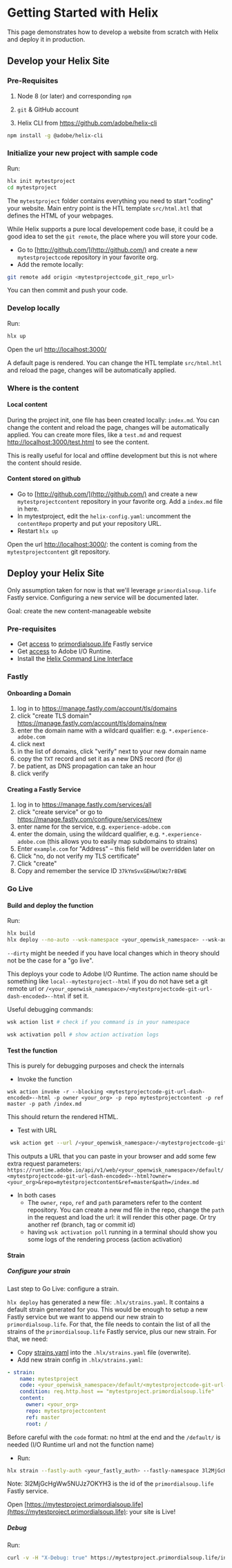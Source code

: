# Getting Started with Helix

This page demonstrates how to develop a website from scratch with Helix and deploy it in production.

## Develop your Helix Site

### Pre-Requisites

1. Node 8 (or later) and corresponding `npm` 

2. `git` & GitHub account

3. Helix CLI from https://github.com/adobe/helix-cli

```bash
npm install -g @adobe/helix-cli
```

### Initialize your new project with sample code

Run:

```bash
hlx init mytestproject
cd mytestproject
```

The `mytestproject` folder contains everything you need to start "coding" your website. Main entry point is the HTL template `src/html.htl` that defines the HTML of your webpages.

While Helix supports a pure local developement code base, it could be a good idea to set the `git remote`, the place where you will store your code.

* Go to [http://github.com/](http://github.com/) and create a new `mytestprojectcode` repository in your favorite org.
* Add the remote locally:

```bash
git remote add origin <mytestprojectcode_git_repo_url>
```

You can then commit and push your code.

### Develop locally

Run:

```bash
hlx up
```

Open the url [http://localhost:3000/](http://localhost:3000/)

A default page is rendered. You can change the HTL template `src/html.htl` and reload the page, changes will be automatically applied.

### Where is the content

#### Local content
During the project init, one file has been created locally: `index.md`. You can change the content and reload the page, changes will be automatically applied. You can create more files, like a `test.md` and request [http://localhost:3000/test.html](http://localhost:3000/test.html) to see the content.

This is really useful for local and offline development but this is not where the content should reside.

#### Content stored on github

* Go to [http://github.com/](http://github.com/) and create a new `mytestprojectcontent` repository in your favorite org. Add a `index.md` file in here.
* In mytestproject, edit the `helix-config.yaml`: uncomment the `contentRepo` property and put your repository URL.
* Restart `hlx up`

Open the url [http://localhost:3000/](http://localhost:3000/): the content is coming from the `mytestprojectcontent` git repository.

## Deploy your Helix Site

Only assumption taken for now is that we'll leverage `primordialsoup.life` Fastly service. Configuring a new service will be documented later.

Goal: create the new content-manageable website [](https://mytestproject.primordialsoup.life)


### Pre-requisites

* Get [access](https://github.com/adobe/project-helix/blob/master/SERVICES.md#fastly) to [primordialsoup.life](https://manage.fastly.com/configure/services/3l2MjGcHgWw5NUJz7OKYH3) Fastly service
* Get [access](https://github.com/adobe/project-helix/blob/master/SERVICES.md#adobe-io-runtime) to Adobe I/O Runtine.
* Install the [Helix Command Line Interface](https://github.com/adobe/helix-cli)

### Fastly

#### Onboarding a Domain

1. log in to https://manage.fastly.com/account/tls/domains
2. click "create TLS domain" https://manage.fastly.com/account/tls/domains/new
3. enter the domain name with a wildcard qualifier: e.g. `*.experience-adobe.com`
4. click next
5. in the list of domains, click "verify" next to your new domain name
6. copy the `TXT` record and set it as a new DNS record (for `@`)
7. be patient, as DNS propagation can take an hour
8. click verify

#### Creating a Fastly Service

1. log in to https://manage.fastly.com/services/all
2. click "create service" or go to https://manage.fastly.com/configure/services/new
3. enter name for the service, e.g. `experience-adobe.com`
4. enter the domain, using the wildcard qualifier, e.g. `*.experience-adobe.com` (this allows you to easily map subdomains to strains)
5. Enter `example.com` for "Address" – this field will be overridden later on
6. Click "no, do not verify my TLS certificate"
7. Click "create"
8. Copy and remember the service ID `37kYmSvxGEHwUlWz7r8EWE`


### Go Live

#### Build and deploy the function

Run:

```bash
hlx build
hlx deploy --no-auto --wsk-namespace <your_openwisk_namespace> --wsk-auth <your_openwisk_auth>
```

`--dirty` might be needed if you have local changes which in theory should not be the case for a "go live".

This deploys your code to Adobe I/O Runtime. The action name should be something like `local--mytestproject--html` if you do not have set a git remote url or `/<your_openwisk_namespace>/<mytestprojectcode-git-url-dash-encoded>--html` if set it.

Useful debugging commands:

```bash
wsk action list # check if you command is in your namespace

wsk activation poll # show action activation logs
```

#### Test the function

This is purely for debugging purposes and check the internals

* Invoke the function

```
wsk action invoke -r --blocking <mytestprojectcode-git-url-dash-encoded>--html -p owner <your_org> -p repo mytestprojectcontent -p ref master -p path /index.md
```

This should return the rendered HTML.

* Test with URL

```bash
 wsk action get --url /<your_openwisk_namespace>/<mytestprojectcode-git-url-dash-encoded>--html
```

This outputs a URL that you can paste in your browser and add some few extra request parameters: `https://runtime.adobe.io/api/v1/web/<your_openwisk_namespace>/default/<mytestprojectcode-git-url-dash-encoded>--html?owner=<your_org>&repo=mytestprojectcontent&ref=master&path=/index.md`

* In both cases
  * The `owner`, `repo`, `ref` and `path` parameters refer to the content repository. You can create a new md file in the repo, change the `path` in the request and load the url: it will render this other page. Or try another ref (branch, tag or commit id)
  * having `wsk activation poll` running in a terminal should show you some logs of the rendering process (action activation)

#### Strain

##### Configure your strain

Last step to Go Live: configure a strain.

`hlx deploy` has generated a new file: `.hlx/strains.yaml`. It contains a default strain generated for you. This would be enough to setup a new Fastly service but we want to append our new strain to `primordialsoup.life`. For that, the file needs to contain the list of all the strains of the `primordialsoup.life` Fastly service, plus our new strain. For that, we need:

* Copy [strains.yaml](https://github.com/adobe/helix-cli/blob/master/test/integration/.hlx/strains.yaml) into the `.hlx/strains.yaml` file (overwrite).
* Add new strain config in `.hlx/strains.yaml`:

```yaml
- strain:
    name: mytestproject
    code: <your_openwisk_namespace>/default/<mytestprojectcode-git-url-dash-encoded>--
    condition: req.http.host == "mytestproject.primordialsoup.life"
    content:
      owner: <your_org>
      repo: mytestprojectcontent
      ref: master
      root: /
```

Before careful with the `code` format: no html at the end and the `/default/` is needed (I/O Runtime url and not the function name)

* Run:

```bash
hlx strain --fastly-auth <your_fastly_auth> --fastly-namespace 3l2MjGcHgWw5NUJz7OKYH3 --wsk-namespace <your_openwisk_namespace> --wsk-auth <your_openwisk_auth>
```

Note: 3l2MjGcHgWw5NUJz7OKYH3 is the id of the `primordialsoup.life` Fastly service.

Open [https://mytestproject.primordialsoup.life](https://mytestproject.primordialsoup.life): your site is Live!

##### Debug

Run:

```bash
curl -v -H "X-Debug: true" https://mytestproject.primordialsoup.life/index.html
```
